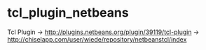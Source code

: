 # tcl_plugin_netbeans
Tcl Plugin -> http://plugins.netbeans.org/plugin/39119/tcl-plugin -> http://chiselapp.com/user/wiede/repository/netbeanstcl/index
